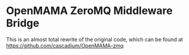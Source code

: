 # OpenMAMA ZeroMQ Middleware Bridge

This is an almost total rewrite of the original code, which can be found at https://github.com/cascadium/OpenMAMA-zmq

